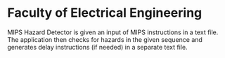 # Faculty of Electrical Engineering

MIPS Hazard Detector is given an input of MIPS instructions in a text file. The application then checks for hazards in the given sequence and generates delay instructions (if needed) in a separate text file.
